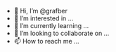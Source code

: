 - 👋 Hi, I’m @grafber
- 👀 I’m interested in ...
- 🌱 I’m currently learning ...
- 💞️ I’m looking to collaborate on ...
- 📫 How to reach me ...

<!---
grafber/grafber is a ✨ special ✨ repository because its `README.md` (this file) appears on your GitHub profile.
You can click the Preview link to take a look at your changes.
--->
